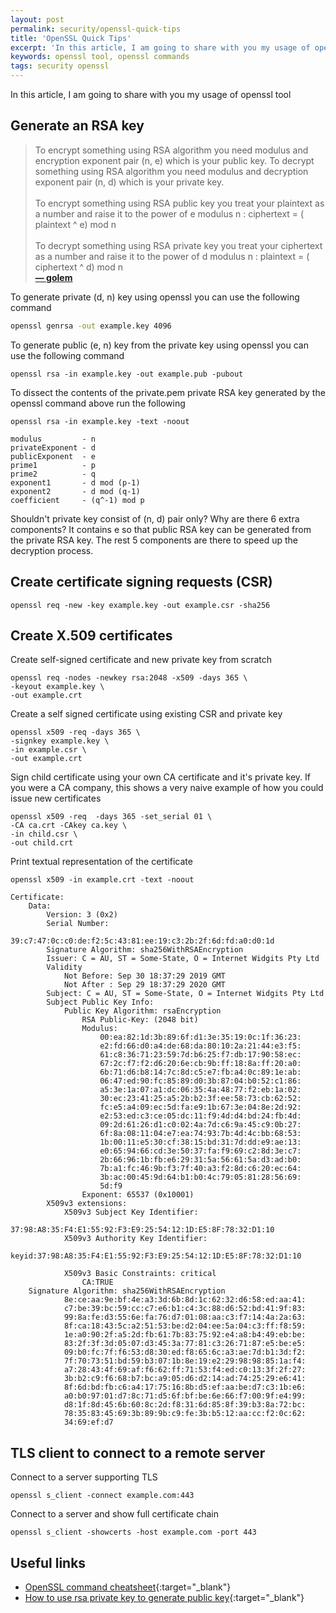 ```yaml
---
layout: post
permalink: security/openssl-quick-tips
title: 'OpenSSL Quick Tips'
excerpt: 'In this article, I am going to share with you my usage of openssl tool'
keywords: openssl tool, openssl commands
tags: security openssl
---
```


In this article, I am going to share with you my usage of openssl tool

## Generate an RSA key

> To encrypt something using RSA algorithm you need modulus and encryption exponent pair (n, e) which is your public key. To decrypt something using RSA algorithm you need modulus and decryption exponent pair (n, d) which is your private key.<br/><br/>To encrypt something using RSA public key you treat your plaintext as a number and raise it to the power of e modulus n : ciphertext = ( plaintext ^ e) mod n<br/><br/>To decrypt something using RSA private key you treat your ciphertext as a number and raise it to the power of d modulus n : plaintext = ( ciphertext ^ d) mod n<br/>[**— golem**](#)

To generate private (d, n) key using openssl you can use the following command

```bash
openssl genrsa -out example.key 4096
```

To generate public (e, n) key from the private key using openssl you can use the following command

```shell
openssl rsa -in example.key -out example.pub -pubout
```

To dissect the contents of the private.pem private RSA key generated by the openssl command above run the following

```shell
openssl rsa -in example.key -text -noout

modulus         - n
privateExponent - d
publicExponent  - e
prime1          - p
prime2          - q
exponent1       - d mod (p-1)
exponent2       - d mod (q-1)
coefficient     - (q^-1) mod p
```

Shouldn't private key consist of (n, d) pair only? Why are there 6 extra components? It contains e so that public RSA key can be generated from the private RSA key. The rest 5 components are there to speed up the decryption process.

## Create certificate signing requests (CSR)

```shell
openssl req -new -key example.key -out example.csr -sha256
```

## Create X.509 certificates

Create self-signed certificate and new private key from scratch

```shell
openssl req -nodes -newkey rsa:2048 -x509 -days 365 \
-keyout example.key \
-out example.crt
```

Create a self signed certificate using existing CSR and private key

```shell
openssl x509 -req -days 365 \
-signkey example.key \
-in example.csr \
-out example.crt
```

Sign child certificate using your own CA certificate and it's private key. If you were a CA company, this shows a very naive example of how you could issue new certificates

```shell
openssl x509 -req  -days 365 -set_serial 01 \
-CA ca.crt -CAkey ca.key \
-in child.csr \
-out child.crt
```

Print textual representation of the certificate

```shell
openssl x509 -in example.crt -text -noout

Certificate:
    Data:
        Version: 3 (0x2)
        Serial Number:
            39:c7:47:0c:c0:de:f2:5c:43:81:ee:19:c3:2b:2f:6d:fd:a0:d0:1d
        Signature Algorithm: sha256WithRSAEncryption
        Issuer: C = AU, ST = Some-State, O = Internet Widgits Pty Ltd
        Validity
            Not Before: Sep 30 18:37:29 2019 GMT
            Not After : Sep 29 18:37:29 2020 GMT
        Subject: C = AU, ST = Some-State, O = Internet Widgits Pty Ltd
        Subject Public Key Info:
            Public Key Algorithm: rsaEncryption
                RSA Public-Key: (2048 bit)
                Modulus:
                    00:ea:82:1d:3b:89:6f:d1:3e:35:19:0c:1f:36:23:
                    e2:fd:66:d0:a4:de:68:da:80:10:2a:21:44:e3:f5:
                    61:c8:36:71:23:59:7d:b6:25:f7:db:17:90:58:ec:
                    67:2c:f7:f2:d6:20:6e:cb:9b:ff:18:8a:ff:20:a0:
                    6b:71:d6:b8:14:7c:8d:c5:e7:fb:a4:0c:89:1e:ab:
                    06:47:ed:90:fc:85:89:d0:3b:87:04:b0:52:c1:86:
                    a5:3e:1a:07:a1:dc:06:35:4a:48:77:f2:eb:1a:02:
                    30:ec:23:41:25:a5:2b:b2:3f:ee:58:73:cb:62:52:
                    fc:e5:a4:09:ec:5d:fa:e9:1b:67:3e:04:8e:2d:92:
                    e2:53:ed:c3:ce:05:dc:11:f9:4d:d4:bd:24:fb:4d:
                    09:2d:61:26:d1:c0:02:4a:7d:c6:9a:45:c9:0b:27:
                    6f:8a:08:11:04:e7:ea:74:93:7b:4d:4c:bb:68:53:
                    1b:00:11:e5:30:cf:38:15:bd:31:7d:dd:e9:ae:13:
                    e0:65:94:66:cd:3e:50:37:fa:f9:69:c2:8d:3e:c7:
                    2b:66:96:1b:fb:e6:29:31:5a:56:61:5a:d3:ad:b0:
                    7b:a1:fc:46:9b:f3:7f:40:a3:f2:8d:c6:20:ec:64:
                    3b:ac:00:45:9d:64:b1:b0:4c:79:05:81:28:56:69:
                    5d:f9
                Exponent: 65537 (0x10001)
        X509v3 extensions:
            X509v3 Subject Key Identifier:
                37:98:A8:35:F4:E1:55:92:F3:E9:25:54:12:1D:E5:8F:78:32:D1:10
            X509v3 Authority Key Identifier:
                keyid:37:98:A8:35:F4:E1:55:92:F3:E9:25:54:12:1D:E5:8F:78:32:D1:10

            X509v3 Basic Constraints: critical
                CA:TRUE
    Signature Algorithm: sha256WithRSAEncryption
            8e:ce:aa:9e:bf:4e:a3:3d:6b:8d:1c:62:32:d6:58:ed:aa:41:
            c7:be:39:bc:59:cc:c7:e6:b1:c4:3c:88:d6:52:bd:41:9f:83:
            99:8a:fe:d3:55:6e:fa:76:d7:01:08:aa:c3:f7:14:4a:2a:63:
            8f:ca:18:43:5c:a2:51:53:be:d2:04:ee:5a:04:c3:ff:f8:59:
            1e:a0:90:2f:a5:2d:fb:61:7b:83:75:92:e4:a8:b4:49:eb:be:
            83:2f:3f:3d:05:07:d3:45:3a:77:81:c3:26:71:87:e5:be:e5:
            09:b0:fc:7f:f6:53:d8:30:ed:f8:65:6c:a3:ae:7d:b1:3d:f2:
            7f:70:73:51:bd:59:b3:07:1b:8e:19:e2:29:98:98:85:1a:f4:
            a7:28:43:4f:69:af:f6:62:ff:71:53:f4:ed:c0:13:3f:2f:27:
            3b:b2:c9:f6:68:b7:bc:a9:05:d6:d2:14:ad:74:25:29:e6:41:
            8f:6d:bd:fb:c6:a4:17:75:16:8b:d5:ef:aa:be:d7:c3:1b:e6:
            a0:b0:97:01:d7:8c:71:d5:6f:bf:be:6e:66:f7:00:9f:e4:99:
            d8:1f:8d:45:6b:60:8c:2d:f8:31:6d:85:8f:39:b3:8a:72:bc:
            78:35:83:45:69:3b:89:9b:c9:fe:3b:b5:12:aa:cc:f2:0c:62:
            34:69:ef:d7
```

## TLS client to connect to a remote server

Connect to a server supporting TLS

```shell
openssl s_client -connect example.com:443
```

Connect to a server and show full certificate chain

```shell
openssl s_client -showcerts -host example.com -port 443
```

## Useful links

- [OpenSSL command cheatsheet](https://www.freecodecamp.org/news/openssl-command-cheatsheet-b441be1e8c4a/){:target="\_blank"}
- [How to use rsa private key to generate public key](https://stackoverflow.com/questions/5244129/use-rsa-private-key-to-generate-public-key){:target="\_blank"}
